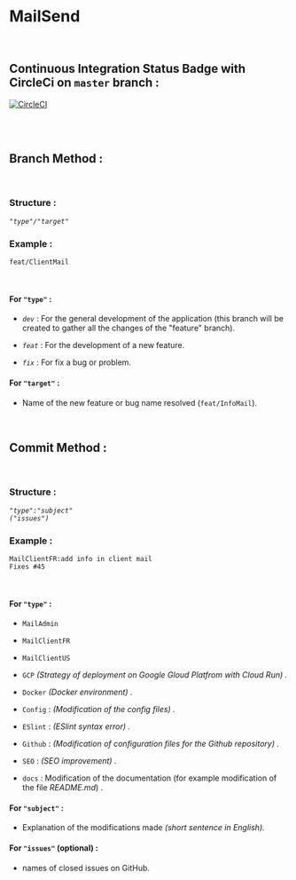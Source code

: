 # MailSend
&nbsp;

## Continuous Integration Status Badge with CircleCi on ```master``` branch :

[![CircleCI](https://circleci.com/gh/yoanndelattre/MailSend-Portfolio.svg?style=svg)](https://circleci.com/gh/yoanndelattre/MailSend-Portfolio)

&nbsp;  
&nbsp;


## Branch Method :

&nbsp;

### Structure :
*```"type"/"target"```*

### Example :
```feat/ClientMail```

&nbsp;

#### For ```"type"``` :

* *```dev```* : For the general development of the application (this branch will be created to gather all the changes of the "feature" branch).

* *```feat```* : For the development of a new feature.

* *```fix```* : For fix a bug or problem.


#### For ```"target"``` :

* Name of the new feature or bug name resolved (```feat/InfoMail```).

&nbsp;
&nbsp;


## Commit Method :

&nbsp;

### Structure :
*```"type":"subject"```*  
*```("issues")```*

### Example :
```MailClientFR:add info in client mail```  
```Fixes #45```

&nbsp;

#### For ```"type"``` :

* ```MailAdmin```  

* ```MailClientFR```  

* ```MailClientUS```  

* ```GCP``` *(Strategy of deployment on Google Gloud Platfrom with Cloud Run) .*  

* ```Docker``` *(Docker environment) .*  

* ```Config``` : *(Modification of the config files) .*  

* ```ESlint``` : *(ESlint syntax error) .*  

* ```Github``` : *(Modification of configuration files for the Github repository) .*  

* ```SEO``` : *(SEO improvement) .*  

* ```docs``` : Modification of the documentation (for example modification of the file *README<i></i>.md*) .


#### For ```"subject"``` :

* Explanation of the modifications made *(short sentence in English).*


#### For ```"issues"``` (optional) :

* names of closed issues on GitHub.